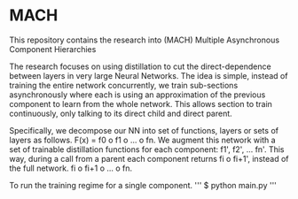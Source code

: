 # MACH

This repository contains the research into (MACH) Multiple Asynchronous Component Hierarchies

The research focuses on using distillation to cut the direct-dependence between layers in very large Neural Networks. The idea is simple, instead of training the entire network concurrently, we train sub-sections asynchronously where each is using an approximation of the previous component to learn from the whole network. This allows section to train continuously, only talking to its direct child and direct parent.

Specifically, we decompose our NN into set of functions, layers or sets of layers as follows. F(x) = f0 o f1 o ... o fn. We augment this network with a set of trainable distillation functions for each component: f1', f2', ... fn'. This way, during a call from a parent each component returns fi o fi+1', instead of the full network. fi o fi+1 o ... o fn.


To run the training regime for a single component.
'''
$ python main.py
'''
